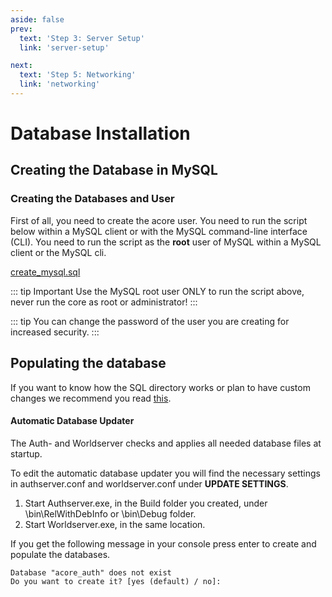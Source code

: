 ```yaml
---
aside: false
prev:
  text: 'Step 3: Server Setup'
  link: 'server-setup'

next:
  text: 'Step 5: Networking'
  link: 'networking'
---
```


# Database Installation

## Creating the Database in MySQL

### Creating the Databases and User

First of all, you need to create the acore user. You need to run the script below within a MySQL client or with the MySQL command-line interface (CLI). 
You need to run the script as the **root** user of MySQL within a MySQL client or the MySQL cli.

[create_mysql.sql](https://github.com/azerothcore/azerothcore-wotlk/blob/master/data/sql/create/create_mysql.sql)

::: tip Important
Use the MySQL root user ONLY to run the script above, never run the core as root or administrator!
:::

::: tip
You can change the password of the user you are creating for increased security.
:::

## Populating the database

If you want to know how the SQL directory works or plan to have custom changes we recommend you read [this](sql-directory).

#### Automatic Database Updater

The Auth- and Worldserver checks and applies all needed database files at startup.

To edit the automatic database updater you will find the necessary settings in authserver.conf and worldserver.conf under **UPDATE SETTINGS**.

1. Start Authserver.exe, in the Build folder you created, under \bin\RelWithDebInfo or \bin\Debug folder.
2. Start Worldserver.exe, in the same location.

If you get the following message in your console press enter to create and populate the databases.

```
Database "acore_auth" does not exist
Do you want to create it? [yes (default) / no]:
```

<!--@include: ./help.md-->
